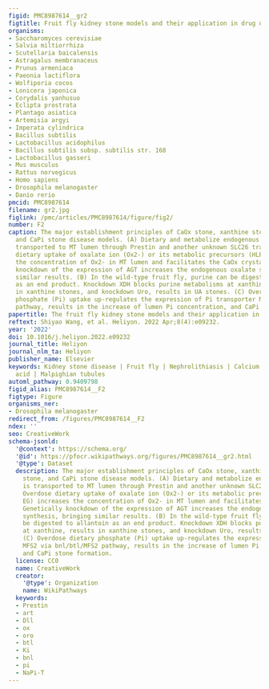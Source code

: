 ```yaml
---
figid: PMC8987614__gr2
figtitle: Fruit fly kidney stone models and their application in drug development
organisms:
- Saccharomyces cerevisiae
- Salvia miltiorrhiza
- Scutellaria baicalensis
- Astragalus membranaceus
- Prunus armeniaca
- Paeonia lactiflora
- Wolfiporia cocos
- Lonicera japonica
- Corydalis yanhusuo
- Eclipta prostrata
- Plantago asiatica
- Artemisia argyi
- Imperata cylindrica
- Bacillus subtilis
- Lactobacillus acidophilus
- Bacillus subtilis subsp. subtilis str. 168
- Lactobacillus gasseri
- Mus musculus
- Rattus norvegicus
- Homo sapiens
- Drosophila melanogaster
- Danio rerio
pmcid: PMC8987614
filename: gr2.jpg
figlink: /pmc/articles/PMC8987614/figure/fig2/
number: F2
caption: The major establishment principles of CaOx stone, xanthine stone, UA stone,
  and CaPi stone disease models. (A) Dietary and metabolize endogenous oxalate is
  transported to MT lumen through Prestin and another unknown SLC26 transporter. Overdose
  dietary uptake of oxalate ion (Ox2-) or its metabolic precursors (HLP, EG) increases
  the concentration of Ox2- in MT lumen and facilitates the CaOx crystalization. Genetically
  knockdown of the expression of AGT increases the endogenous oxalate synthesis, bringing
  similar results. (B) In the wild-type fruit fly, purine can be digested to allantoin
  as an end product. Knockdown XDH blocks purine metabolisms at xanthine, results
  in xanthine stones, and knockdown Uro, results in UA stones. (C) Overdose dietary
  phosphate (Pi) uptake up-regulates the expression of Pi transporter MFS2 via bnl/btl/MFS2
  pathway, results in the increase of lumen Pi concentration, and CaPi stone formation.
papertitle: The fruit fly kidney stone models and their application in drug development.
reftext: Shiyao Wang, et al. Heliyon. 2022 Apr;8(4):e09232.
year: '2022'
doi: 10.1016/j.heliyon.2022.e09232
journal_title: Heliyon
journal_nlm_ta: Heliyon
publisher_name: Elsevier
keywords: Kidney stone disease | Fruit fly | Nephrolithiasis | Calcium oxalate | Uric
  acid | Malpighian tubules
automl_pathway: 0.9409798
figid_alias: PMC8987614__F2
figtype: Figure
organisms_ner:
- Drosophila melanogaster
redirect_from: /figures/PMC8987614__F2
ndex: ''
seo: CreativeWork
schema-jsonld:
  '@context': https://schema.org/
  '@id': https://pfocr.wikipathways.org/figures/PMC8987614__gr2.html
  '@type': Dataset
  description: The major establishment principles of CaOx stone, xanthine stone, UA
    stone, and CaPi stone disease models. (A) Dietary and metabolize endogenous oxalate
    is transported to MT lumen through Prestin and another unknown SLC26 transporter.
    Overdose dietary uptake of oxalate ion (Ox2-) or its metabolic precursors (HLP,
    EG) increases the concentration of Ox2- in MT lumen and facilitates the CaOx crystalization.
    Genetically knockdown of the expression of AGT increases the endogenous oxalate
    synthesis, bringing similar results. (B) In the wild-type fruit fly, purine can
    be digested to allantoin as an end product. Knockdown XDH blocks purine metabolisms
    at xanthine, results in xanthine stones, and knockdown Uro, results in UA stones.
    (C) Overdose dietary phosphate (Pi) uptake up-regulates the expression of Pi transporter
    MFS2 via bnl/btl/MFS2 pathway, results in the increase of lumen Pi concentration,
    and CaPi stone formation.
  license: CC0
  name: CreativeWork
  creator:
    '@type': Organization
    name: WikiPathways
  keywords:
  - Prestin
  - art
  - Dll
  - ox
  - oro
  - btl
  - Ki
  - bnl
  - pi
  - NaPi-T
---
```

